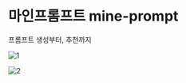 # 마인프롬프트 mine-prompt
프롬프트 생성부터, 추천까지

![1](https://github.com/user-attachments/assets/ac5d4031-96f8-4d86-bf54-e7f62574271e)

![2](https://github.com/user-attachments/assets/fd14ffd5-3afb-4b05-a8bc-5a7cecde4e03)
